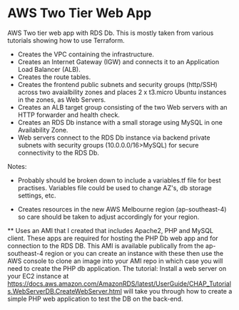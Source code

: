 # AWS Two Tier Web App
 AWS Two tier web app with RDS Db. This is mostly taken from various tutorials showing how to use Terraform. 

- Creates the VPC containing the infrastructure.
- Creates an Internet Gateway (IGW) and connects it to an Application Load Balancer (ALB).
- Creates the route tables.
- Creates the frontend public subnets and security groups (http/SSH) across two avaialbility zones and places 2 x t3.micro Ubuntu instances in the zones, as Web Servers.
- Creates an ALB target group consisting of the two Web servers with an HTTP forwarder and health check.
- Creates an RDS Db instance with a small storage using MySQL in one Availability Zone.
- Web servers connect to the RDS Db instance via backend private subnets with security groups (10.0.0.0/16>MySQL) for secure connectivity to the RDS Db.

Notes:
- Probably should be broken down to include a variables.tf file for best practises. Variables file could be used to change AZ's, db storage settings, etc.

- Creates resources in the new AWS Melbourne region (ap-southeast-4) so care should be taken to adjust accordingly for your region.

** Uses an AMI that I created that includes Apache2, PHP and MySQL client. These apps are required for hosting the PHP Db web app and for connection to the RDS DB. This AMI is available publically from the ap-southeast-4 region or you can create an instance with these then use the AWS console to clone an image into your AMI repo in which case you will need to create the PHP db application. The tutorial: Install a web server on your EC2 instance at https://docs.aws.amazon.com/AmazonRDS/latest/UserGuide/CHAP_Tutorials.WebServerDB.CreateWebServer.html will take you through how to create a simple PHP web application to test the DB on the back-end.
